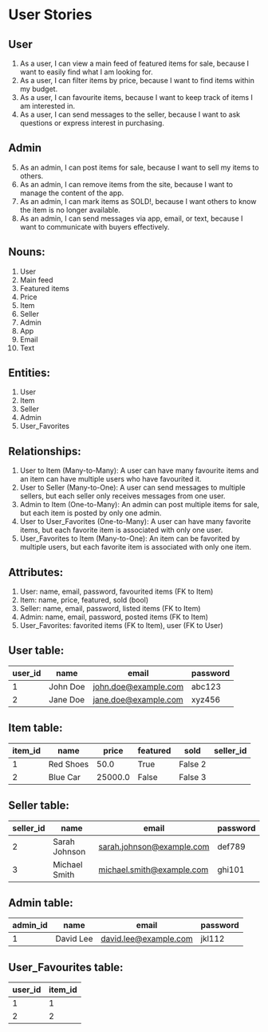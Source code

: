 # User Stories

## User

1. As a user, I can view a main feed of featured items for sale, because I want to easily find what I am looking for.
2. As a user, I can filter items by price, because I want to find items within my budget.
3. As a user, I can favourite items, because I want to keep track of items I am interested in.
4. As a user, I can send messages to the seller, because I want to ask questions or express interest in purchasing.

## Admin

5. As an admin, I can post items for sale, because I want to sell my items to others.
6. As an admin, I can remove items from the site, because I want to manage the content of the app.
7. As an admin, I can mark items as SOLD!, because I want others to know the item is no longer available.
8. As an admin, I can send messages via app, email, or text, because I want to communicate with buyers effectively.

## Nouns:

1. User
2. Main feed
3. Featured items
4. Price
5. Item
6. Seller
7. Admin
8. App
9. Email
10. Text

## Entities:

1. User
2. Item
3. Seller
4. Admin
5. User_Favorites

## Relationships:

1. User to Item (Many-to-Many): A user can have many favourite items and an item can have multiple users who have favourited it.
2. User to Seller (Many-to-One): A user can send messages to multiple sellers, but each seller only receives messages from one user.
3. Admin to Item (One-to-Many): An admin can post multiple items for sale, but each item is posted by only one admin.
4. User to User_Favorites (One-to-Many): A user can have many favorite items, but each favorite item is associated with only one user.
5. User_Favorites to Item (Many-to-One): An item can be favorited by multiple users, but each favorite item is associated with only one item.

## Attributes:

1. User: name, email, password, favourited items (FK to Item)
2. Item: name, price, featured, sold (bool)
3. Seller: name, email, password, listed items (FK to Item)
4. Admin: name, email, password, posted items (FK to Item)
5. User_Favorites: favorited items (FK to Item), user (FK to User)

## User table:

| user_id | name     | email                | password |
| ------- | -------- | -------------------- | -------- |
| 1       | John Doe | john.doe@example.com | abc123   |
| 2       | Jane Doe | jane.doe@example.com | xyz456   |

## Item table:

| item_id | name      | price   | featured | sold    | seller_id |
| ------- | --------- | ------- | -------- | ------- | --------- |
| 1       | Red Shoes | 50.0    | True     | False 2 |
| 2       | Blue Car  | 25000.0 | False    | False 3 |

## Seller table:

| seller_id | name          | email                     | password |
| --------- | ------------- | ------------------------- | -------- |
| 2         | Sarah Johnson | sarah.johnson@example.com | def789   |
| 3         | Michael Smith | michael.smith@example.com | ghi101   |

## Admin table:

| admin_id | name      | email                 | password |
| -------- | --------- | --------------------- | -------- |
| 1        | David Lee | david.lee@example.com | jkl112   |

## User_Favourites table:

| user_id | item_id |
| ------- | ------- |
| 1       | 1       |
| 2       | 2       |
